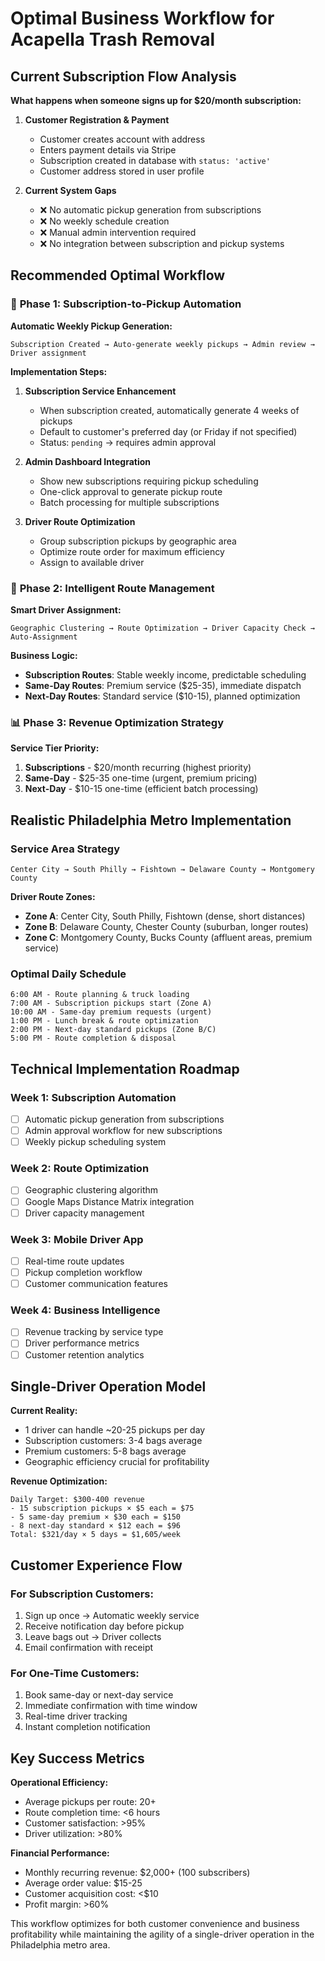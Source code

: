 # Optimal Business Workflow for Acapella Trash Removal

## Current Subscription Flow Analysis

**What happens when someone signs up for $20/month subscription:**

1. **Customer Registration & Payment**
   - Customer creates account with address
   - Enters payment details via Stripe
   - Subscription created in database with `status: 'active'`
   - Customer address stored in user profile

2. **Current System Gaps**
   - ❌ No automatic pickup generation from subscriptions
   - ❌ No weekly schedule creation
   - ❌ Manual admin intervention required
   - ❌ No integration between subscription and pickup systems

## Recommended Optimal Workflow

### 🎯 **Phase 1: Subscription-to-Pickup Automation**

**Automatic Weekly Pickup Generation:**
```
Subscription Created → Auto-generate weekly pickups → Admin review → Driver assignment
```

**Implementation Steps:**
1. **Subscription Service Enhancement**
   - When subscription created, automatically generate 4 weeks of pickups
   - Default to customer's preferred day (or Friday if not specified)
   - Status: `pending` → requires admin approval

2. **Admin Dashboard Integration**
   - Show new subscriptions requiring pickup scheduling
   - One-click approval to generate pickup route
   - Batch processing for multiple subscriptions

3. **Driver Route Optimization**
   - Group subscription pickups by geographic area
   - Optimize route order for maximum efficiency
   - Assign to available driver

### 🚀 **Phase 2: Intelligent Route Management**

**Smart Driver Assignment:**
```
Geographic Clustering → Route Optimization → Driver Capacity Check → Auto-Assignment
```

**Business Logic:**
- **Subscription Routes**: Stable weekly income, predictable scheduling
- **Same-Day Routes**: Premium service ($25-35), immediate dispatch
- **Next-Day Routes**: Standard service ($10-15), planned optimization

### 📊 **Phase 3: Revenue Optimization Strategy**

**Service Tier Priority:**
1. **Subscriptions** - $20/month recurring (highest priority)
2. **Same-Day** - $25-35 one-time (urgent, premium pricing)
3. **Next-Day** - $10-15 one-time (efficient batch processing)

## Realistic Philadelphia Metro Implementation

### **Service Area Strategy**
```
Center City → South Philly → Fishtown → Delaware County → Montgomery County
```

**Driver Route Zones:**
- **Zone A**: Center City, South Philly, Fishtown (dense, short distances)
- **Zone B**: Delaware County, Chester County (suburban, longer routes)
- **Zone C**: Montgomery County, Bucks County (affluent areas, premium service)

### **Optimal Daily Schedule**
```
6:00 AM - Route planning & truck loading
7:00 AM - Subscription pickups start (Zone A)
10:00 AM - Same-day premium requests (urgent)
1:00 PM - Lunch break & route optimization
2:00 PM - Next-day standard pickups (Zone B/C)
5:00 PM - Route completion & disposal
```

## Technical Implementation Roadmap

### **Week 1: Subscription Automation**
- [ ] Automatic pickup generation from subscriptions
- [ ] Admin approval workflow for new subscriptions
- [ ] Weekly pickup scheduling system

### **Week 2: Route Optimization**
- [ ] Geographic clustering algorithm
- [ ] Google Maps Distance Matrix integration
- [ ] Driver capacity management

### **Week 3: Mobile Driver App**
- [ ] Real-time route updates
- [ ] Pickup completion workflow
- [ ] Customer communication features

### **Week 4: Business Intelligence**
- [ ] Revenue tracking by service type
- [ ] Driver performance metrics
- [ ] Customer retention analytics

## Single-Driver Operation Model

**Current Reality:**
- 1 driver can handle ~20-25 pickups per day
- Subscription customers: 3-4 bags average
- Premium customers: 5-8 bags average
- Geographic efficiency crucial for profitability

**Revenue Optimization:**
```
Daily Target: $300-400 revenue
- 15 subscription pickups × $5 each = $75
- 5 same-day premium × $30 each = $150  
- 8 next-day standard × $12 each = $96
Total: $321/day × 5 days = $1,605/week
```

## Customer Experience Flow

### **For Subscription Customers:**
1. Sign up once → Automatic weekly service
2. Receive notification day before pickup
3. Leave bags out → Driver collects
4. Email confirmation with receipt

### **For One-Time Customers:**
1. Book same-day or next-day service
2. Immediate confirmation with time window
3. Real-time driver tracking
4. Instant completion notification

## Key Success Metrics

**Operational Efficiency:**
- Average pickups per route: 20+
- Route completion time: <6 hours
- Customer satisfaction: >95%
- Driver utilization: >80%

**Financial Performance:**
- Monthly recurring revenue: $2,000+ (100 subscribers)
- Average order value: $15-25
- Customer acquisition cost: <$10
- Profit margin: >60%

This workflow optimizes for both customer convenience and business profitability while maintaining the agility of a single-driver operation in the Philadelphia metro area.